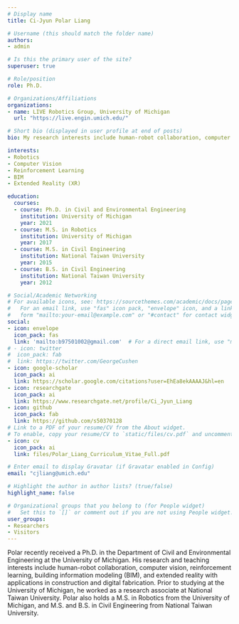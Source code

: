 ```yaml
---
# Display name
title: Ci-Jyun Polar Liang

# Username (this should match the folder name)
authors:
- admin

# Is this the primary user of the site?
superuser: true

# Role/position
role: Ph.D.

# Organizations/Affiliations
organizations:
- name: LIVE Robotics Group, University of Michigan
  url: "https://live.engin.umich.edu/"

# Short bio (displayed in user profile at end of posts)
bio: My research interests include human-robot collaboration, computer vision, reinforcement learning, BIM, and extended reality.

interests:
- Robotics
- Computer Vision
- Reinforcement Learning
- BIM
- Extended Reality (XR)

education:
  courses:
  - course: Ph.D. in Civil and Environmental Engineering
    institution: University of Michigan
    year: 2021
  - course: M.S. in Robotics
    institution: University of Michigan
    year: 2017
  - course: M.S. in Civil Engineering
    institution: National Taiwan University
    year: 2015
  - course: B.S. in Civil Engineering
    institution: National Taiwan University
    year: 2012

# Social/Academic Networking
# For available icons, see: https://sourcethemes.com/academic/docs/page-builder/#icons
#   For an email link, use "fas" icon pack, "envelope" icon, and a link in the
#   form "mailto:your-email@example.com" or "#contact" for contact widget.
social:
- icon: envelope
  icon_pack: fas
  link: 'mailto:b97501002@gmail.com'  # For a direct email link, use "mailto:b97501002@gmail.com".
# - icon: twitter
#  icon_pack: fab
#  link: https://twitter.com/GeorgeCushen
- icon: google-scholar
  icon_pack: ai
  link: https://scholar.google.com/citations?user=EhEa8ekAAAAJ&hl=en
- icon: researchgate
  icon_pack: ai
  link: https://www.researchgate.net/profile/Ci_Jyun_Liang
- icon: github
  icon_pack: fab
  link: https://github.com/s50370128
# Link to a PDF of your resume/CV from the About widget.
# To enable, copy your resume/CV to `static/files/cv.pdf` and uncomment the lines below.
- icon: cv
  icon_pack: ai
  link: files/Polar_Liang_Curriculum_Vitae_Full.pdf

# Enter email to display Gravatar (if Gravatar enabled in Config)
email: "cjliang@umich.edu"

# Highlight the author in author lists? (true/false)
highlight_name: false

# Organizational groups that you belong to (for People widget)
#   Set this to `[]` or comment out if you are not using People widget.
user_groups:
- Researchers
- Visitors
---
```


Polar recently received a Ph.D. in the Department of Civil and Environmental Engineering at the University of Michigan. His research and teaching interests include human-robot collaboration, computer vision, reinforcement learning, building information modeling (BIM), and extended reality with applications in construction and digital fabrication. Prior to studying at the University of Michigan, he worked as a research associate at National Taiwan University. Polar also holds a M.S. in Robotics from the University of Michigan, and M.S. and B.S. in Civil Engineering from National Taiwan University.
